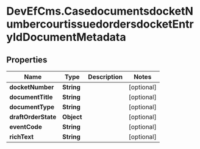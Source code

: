 # DevEfCms.CasedocumentsdocketNumbercourtissuedordersdocketEntryIdDocumentMetadata

## Properties
Name | Type | Description | Notes
------------ | ------------- | ------------- | -------------
**docketNumber** | **String** |  | [optional] 
**documentTitle** | **String** |  | [optional] 
**documentType** | **String** |  | [optional] 
**draftOrderState** | **Object** |  | [optional] 
**eventCode** | **String** |  | [optional] 
**richText** | **String** |  | [optional] 
